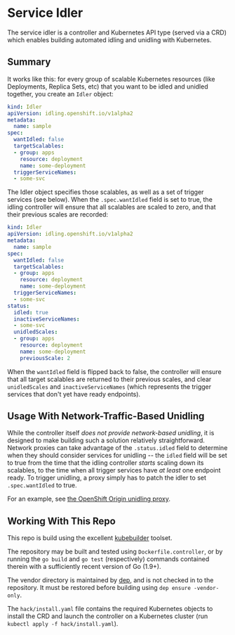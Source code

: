 Service Idler
=============

The service idler is a controller and Kubernetes API type (served via
a CRD) which enables building automated idling and unidling with
Kubernetes.

Summary
-------

It works like this: for every group of scalable Kubernetes resources (like
Deployments, Replica Sets, etc) that you want to be idled and unidled
together, you create an `Idler` object:

```yaml
kind: Idler
apiVersion: idling.openshift.io/v1alpha2
metadata:
  name: sample
spec:
  wantIdled: false
  targetScalables:
  - group: apps
    resource: deployment
    name: some-deployment
  triggerServiceNames:
  - some-svc
```

The Idler object specifies those scalables, as well as a set of trigger
services (see below).  When the `.spec.wantIdled` field is set to true,
the idling controller will ensure that all scalables are scaled to zero,
and that their previous scales are recorded:

```yaml
kind: Idler
apiVersion: idling.openshift.io/v1alpha2
metadata:
  name: sample
spec:
  wantIdled: false
  targetScalables:
  - group: apps
    resource: deployment
    name: some-deployment
  triggerServiceNames:
  - some-svc
status:
  idled: true
  inactiveServiceNames:
  - some-svc
  unidledScales:
  - group: apps
    resource: deployment
    name: some-deployment
    previousScale: 2
```

When the `wantIdled` field is flipped back to false, the controller will
ensure that all target scalables are returned to their previous scales,
and clear `unidledScales` and `inactiveServiceNames` (which represents the
trigger services that don't yet have ready endpoints).

Usage With Network-Traffic-Based Unidling
-----------------------------------------

While the controller itself *does not provide network-based unidling*, it
is designed to make building such a solution relatively straightforward.
Network proxies can take advantage of the `.status.idled` field to
determine when they should consider services for unidling -- the `idled`
field will be set to true from the time that the idling controller
*starts* scaling down its scalables, to the time when all trigger services
have *at least* one endpoint ready.  To trigger unidling, a proxy simply
has to patch the idler to set `.spec.wantIdled` to true.

For an example, see [the OpenShift Origin unidling
proxy](https://github.com/openshift/origin/blob/master/pkg/proxy).

Working With This Repo
----------------------

This repo is build using the excellent
[kubebuilder](https://github.com/kubernetes-sigs/kubebuilder) toolset.

The repository may be built and tested using `Dockerfile.controller`, or
by running the `go build` and `go test` (respectively) commands contained
therein with a sufficiently recent version of Go (1.9+).

The vendor directory is maintained by
[dep](https://github.com/golang/dep), and is not checked in to the
repository.  It must be restored before building using `dep ensure
-vendor-only`.

The `hack/install.yaml` file contains the required Kubernetes objects to
install the CRD and launch the controller on a Kubernetes cluster (run
`kubectl apply -f hack/install.yaml`).
